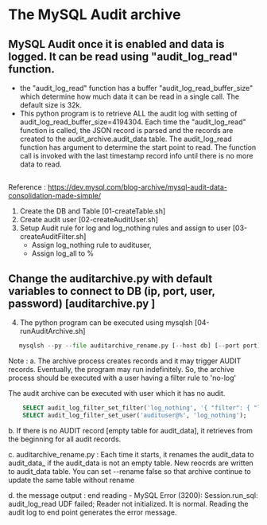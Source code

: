# The MySQL Audit archive 
## MySQL Audit once it is enabled and data is logged.  It can be read using "audit_log_read" function.
 - the "audit_log_read" function has a buffer "audit_log_read_buffer_size" which determine how much data it can be read in a single call.  The default size is 32k.
 - This python program is to retrieve ALL the audit log with setting of audit_log_read_buffer_size=4194304.
   Each time the "audit_log_read" function is called, the JSON record is parsed and the records are created to the audit_archive.audit_data table.
   The audit_log_read function has argument to determine the start point to read.   The function call is invoked with the last timestamp record info until there is no more data to read.
##

Reference : https://dev.mysql.com/blog-archive/mysql-audit-data-consolidation-made-simple/

1. Create the DB and Table [01-createTable.sh]
2. Create audit user  [02-createAuditUser.sh]
3. Setup Audit rule for log and log_nothing rules and assign to user [03-createAuditFilter.sh]
   - Assign log_nothing rule to audituser, 
   - Assign log_all to % 
## Change the auditarchive.py with default variables to connect to DB (ip, port, user, password) [auditarchive.py ]
4. The python program can be executed using mysqlsh  [04-runAuditArchive.sh]
```python
   mysqlsh --py --file auditarchive_rename.py [--host db] [--port port] [--user user] [--password password] [--rename [true|false] ]
```


Note :
a. The archive process creates records and it may trigger AUDIT records.  Eventually, the program may run indefinitely.
   So, the archive process should be executed with a user having a filter rule to 'no-log'

   The audit archive can be executed with user which it has no audit.
```sql
	SELECT audit_log_filter_set_filter('log_nothing', '{ "filter": { "log": false } }');
	SELECT audit_log_filter_set_user('audituser@%', 'log_nothing');
```

b. If there is no AUDIT record [empty table for audit_data], it retrieves from the beginning for all audit records.

c. auditarchive_rename.py : Each time it starts, it renames the audit_data to audit_data_<timestamp> if the audit_data is not an empty table.   New reocrds are written to audit_data table.  You can set --rename false so that archive continue to update the same table without rename

d. the message output : end reading -  MySQL Error (3200): Session.run_sql: audit_log_read UDF failed; Reader not initialized.
   It is normal.   Reading the audit log to end point generates the error message.




   
